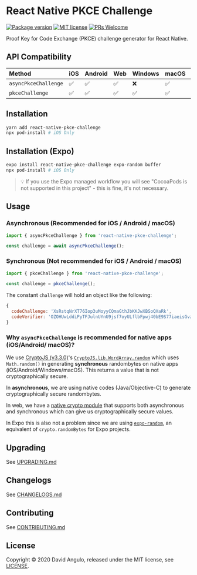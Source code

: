 # React Native PKCE Challenge
[![Package version](https://img.shields.io/npm/v/react-native-pkce-challenge?style=for-the-badge&labelColor=000000)](https://www.npmjs.com/package/react-native-pkce-challenge)
[![MIT license](https://img.shields.io/badge/License-MIT-brightgreen.svg?style=for-the-badge&labelColor=000000)](LICENSE)
[![PRs Welcome](https://img.shields.io/badge/PRs-welcome-hotpink.svg?style=for-the-badge&labelColor=000000)](https://github.com/drophive/react-native-pkce-challenge/pulls)

Proof Key for Code Exchange (PKCE) challenge generator for React Native.

## API Compatibility
Method               |iOS                |Android            |Web                |Windows            |macOS              |Expo
:--------------------|:------------------|:------------------|:------------------|:------------------|:------------------|:------------------
`asyncPkceChallenge` |:white_check_mark: |:white_check_mark: |:white_check_mark: |:x:                |:white_check_mark: |:white_check_mark:
`pkceChallenge`      |:white_check_mark: |:white_check_mark: |:white_check_mark: |:white_check_mark: |:white_check_mark: |:white_check_mark:

## Installation
```bash
yarn add react-native-pkce-challenge
npx pod-install # iOS Only
```

## Installation (Expo)
```bash
expo install react-native-pkce-challenge expo-random buffer
npx pod-install # iOS Only
```
> :bulb: If you use the Expo managed workflow you will see "CocoaPods is not supported in this project" - this is fine, it's not necessary.

## Usage
### Asynchronous (Recommended for iOS / Android / macOS)
```js
import { asyncPkceChallenge } from 'react-native-pkce-challenge';

const challenge = await asyncPkceChallenge();
```

### Synchronous (Not recommended for iOS / Android / macOS)
```js
import { pkceChallenge } from 'react-native-pkce-challenge';

const challenge = pkceChallenge();
```

The constant `challenge` will hold an object like the following:
```js
{
  codeChallenge: 'XsRstqNrXT76Iop3uMoyyCQmaGthJbKKJwXBSoQXaRk',
  codeVerifier: 'OZOHUwLddiPyTFJulnUYnU9jsf7oyULflbFpwj40bE9S77iaeisGvzvaVvvPE7oO-xaV4skxwKDFBBV7JofVNxCgUSauqUDVcVjggE4-M6zthVUmeUrSAHatmIBm_P0_'
}
```

### Why `asyncPkceChallenge` is recommended for native apps (iOS/Android/ macOS)?
We use [CryptoJS (v3.3.0)](https://github.com/brix/crypto-js/tree/3.3.0)'s [`CryptoJS.lib.WordArray.random`](https://github.com/brix/crypto-js/blob/3.3.0/crypto-js.js#L304) which uses `Math.random()` in generating **synchronous** randombytes on native apps (iOS/Android/Windows/macOS). This returns a value that is not cryptographically secure.

In **asynchronous**, we are using native codes (Java/Objective-C) to generate cryptographically secure randombytes.

In web, we have a [native crypto module](https://nodejs.org/api/crypto.html#crypto_crypto_randombytes_size_callback) that supports both asynchronous and synchronous which can give us cryptographically secure values.

In Expo this is also not a problem since we are using [`expo-random`](https://docs.expo.io/versions/latest/sdk/random/), an equivalent of `crypto.randomBytes` for Expo projects.

## Upgrading
See [UPGRADING.md](UPGRADING.md)

## Changelogs
See [CHANGELOGS.md](CHANGELOGS.md)

## Contributing
See [CONTRIBUTING.md](CONTRIBUTING.md)

## License
Copyright © 2020 David Angulo, released under the MIT license, see [LICENSE](LICENSE).
